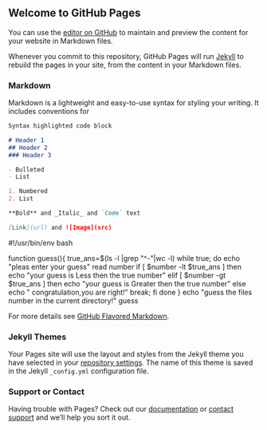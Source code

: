## Welcome to GitHub Pages

You can use the [editor on GitHub](https://github.com/sandeepv-1996/The_Unix_Workbench_Johns_Hopkins_University/edit/master/README.md) to maintain and preview the content for your website in Markdown files.

Whenever you commit to this repository, GitHub Pages will run [Jekyll](https://jekyllrb.com/) to rebuild the pages in your site, from the content in your Markdown files.

### Markdown

Markdown is a lightweight and easy-to-use syntax for styling your writing. It includes conventions for

```markdown
Syntax highlighted code block

# Header 1
## Header 2
### Header 3

- Bulleted
- List

1. Numbered
2. List

**Bold** and _Italic_ and `Code` text

[Link](url) and ![Image](src)

```
#!/usr/bin/env bash

function guess(){
    true_ans=$(ls -l |grep "^-"|wc -l)
    while true;
    do
        echo "pleas enter your guess"
        read  number
        if [ $number -lt $true_ans ]
        then
            echo "your guess is Less then the true number"
        elif [ $number -gt $true_ans ]
        then
            echo "your guess is Greater then the true number"
        else
            echo " congratulation,you are right!"
        break;
        fi
    done
}
echo "guess the files number in the current directory!"
guess

For more details see [GitHub Flavored Markdown](https://guides.github.com/features/mastering-markdown/).

### Jekyll Themes

Your Pages site will use the layout and styles from the Jekyll theme you have selected in your [repository settings](https://github.com/sandeepv-1996/The_Unix_Workbench_Johns_Hopkins_University/settings). The name of this theme is saved in the Jekyll `_config.yml` configuration file.

### Support or Contact

Having trouble with Pages? Check out our [documentation](https://help.github.com/categories/github-pages-basics/) or [contact support](https://github.com/contact) and we’ll help you sort it out.
